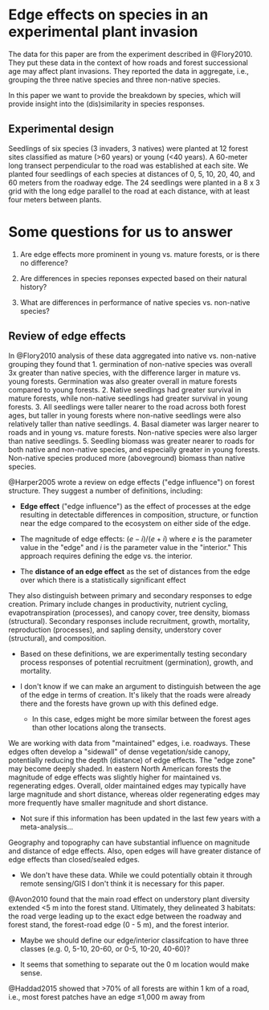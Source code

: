 # Edge effects on species in an experimental plant invasion

The data for this paper are from the experiment described in @Flory2010. They put these data in the context of how roads and forest successional age may affect plant invasions. They reported the data in aggregate, i.e., grouping the three native species and three non-native species. 

In this paper we want to provide the breakdown by species, which will provide insight into the (dis)similarity in species responses.

## Experimental design
Seedlings of six species (3 invaders, 3 natives) were planted at 12 forest sites classified as mature (>60 years) or young (<40 years). A 60-meter long transect perpendicular to the road was established at each site. We planted four seedlings of each species at distances of 0, 5, 10, 20, 40, and 60 meters from the roadway edge. The 24 seedlings were planted in a 8 x 3 grid with the long edge parallel to the road at each distance, with at least four meters between plants.


# Some questions for us to answer

1. Are edge effects more prominent in young vs. mature forests, or is there no difference?

2. Are differences in species reponses expected based on their natural history?

3. What are differences in performance of native species vs. non-native species?


## Review of edge effects

In @Flory2010 analysis of these data aggregated into native vs. non-native grouping they found that 1. germination of non-native species was overall 3x greater than native species, with the difference larger in mature vs. young forests. Germination was also greater overall in mature forests compared to young forests. 2. Native seedlings had greater survival in mature forests, while non-native seedlings had greater survival in young forests. 3. All seedlings were taller nearer to the road across both forest ages, but taller in young forests where non-native seedlings were also relatively taller than native seedlings. 4. Basal diameter was larger nearer to roads and in young vs. mature forests. Non-native species were also larger than native seedlings. 5. Seedling biomass was greater nearer to roads for both native and non-native species, and especially greater in young forests. Non-native species produced more (aboveground) biomass than native species.

@Harper2005 wrote a review on edge effects ("edge influence") on forest structure. They suggest a number of definitions, including: 

- **Edge effect** ("edge influence") as the effect of processes at the edge resulting in detectable differences in composition, structure, or function near the edge compared to the ecosystem on either side of the edge.

- The magnitude of edge effects: $(e-i)/(e+i)$ where *e* is the parameter value in the "edge" and *i* is the parameter value in the "interior." This approach requires defining the edge vs. the interior.

- The **distance of an edge effect** as the set of distances from the edge over which there is a statistically significant effect

They also distinguish between primary and secondary responses to edge creation. Primary include changes in productivity, nutrient cycling, evapotranspiration (processes), and canopy cover, tree density, biomass (structural). Secondary responses include recruitment, growth, mortality, reproduction (processes), and sapling density, understory cover (structural), and composition.

 - Based on these definitions, we are experimentally testing secondary process responses of potential recruitment (germination), growth, and mortality.
 
 - I don't know if we can make an argument to distinguish between the age of the edge in terms of creation. It's likely that the roads were already there and the forests have grown up with this defined edge.
 
   - In this case, edges might be more similar between the forest ages than other locations along the transects.
 
We are working with data from "maintained" edges, i.e. roadways. These edges often develop a "sidewall" of dense vegetation/side canopy, potentially reducing the depth (distance) of edge effects. The "edge zone" may become deeply shaded. In eastern North American forests the magnitude of edge effects was slightly higher for maintained vs. regenerating edges. Overall, older maintained edges may typically have large magnitude and short distance, whereas older regenerating edges may more frequently have smaller magnitude and short distance. 

 - Not sure if this information has been updated in the last few years with a meta-analysis...

Geography and topography can have substantial influence on magnitude and distance of edge effects. Also, open edges will have greater distance of edge effects than closed/sealed edges.

 - We don't have these data. While we could potentially obtain it through remote sensing/GIS I don't think it is necessary for this paper.

@Avon2010 found that the main road effect on understory plant diversity extended <5 m into the forest stand. Ultimately, they delineated 3 habitats: the road verge leading up to the exact edge between the roadway and forest stand, the forest-road edge (0 - 5 m), and the forest interior. 

 - Maybe we should define our edge/interior classifcation to have three classes (e.g. 0, 5-10, 20-60, or 0-5, 10-20, 40-60)?
 
 - It seems that something to separate out the 0 m location would make sense.


@Haddad2015 showed that >70% of all forests are within 1 km of a road, i.e., most forest patches have an edge ≤1,000 m away from 

 

 